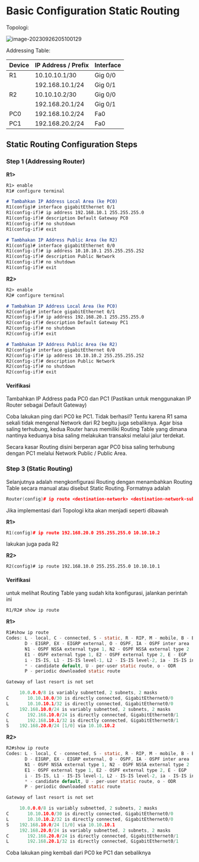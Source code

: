 # Basic Configuration Static Routing

Topologi:

![image-20230926205100129](C:\Users\tpmst\AppData\Roaming\Typora\typora-user-images\image-20230926205100129.png)

Addressing Table:

| Device | IP Address / Prefix | Interface |
| ------ | ------------------- | --------- |
| R1     | 10.10.10.1/30       | Gig 0/0   |
|        | 192.168.10.1/24     | Gig 0/1   |
| R2     | 10.10.10.2/30       | Gig 0/0   |
|        | 192.168.20.1/24     | Gig 0/1   |
| PC0    | 192.168.10.2/24     | Fa0       |
| PC1    | 192.168.20.2/24     | Fa0       |

## Static Routing Configuration Steps

### Step 1 (Addressing Router)

**R1>**

```markdown
R1> enable
R1# configure terminal

# Tambahkan IP Address Local Area (ke PC0)
R1(config)# interface gigabitEthernet 0/1
R1(config-if)# ip address 192.168.10.1 255.255.255.0
R1(config-if)# description Default Gateway PC0
R1(config-if)# no shutdown
R1(config-if)# exit

# Tambhakan IP Address Public Area (ke R2)
R1(config)# interface gigabitEthernet 0/0
R1(config-if)# ip address 10.10.10.1 255.255.255.252
R1(config-if)# description Public Network
R1(config-if)# no shutdown
R1(config-if)# exit
```

**R2>**

```markdown
R2> enable
R2# configure terminal

# Tambahkan IP Address Local Area (ke PC0)
R2(config)# interface gigabitEthernet 0/1
R2(config-if)# ip address 192.168.20.1 255.255.255.0
R2(config-if)# description Default Gateway PC1
R2(config-if)# no shutdown
R2(config-if)# exit

# Tambhakan IP Address Public Area (ke R2)
R2(config)# interface gigabitEthernet 0/0
R2(config-if)# ip address 10.10.10.2 255.255.255.252
R2(config-if)# description Public Network
R2(config-if)# no shutdown
R2(config-if)# exit
```

#### Verifikasi 

Tambahkan IP Address pada PC0 dan PC1 (Pastikan untuk menggunakan IP Router sebagai Default Gateway)

Coba lakukan ping dari PC0 ke PC1. Tidak berhasil? Tentu karena R1 sama sekali tidak mengenal Network dari R2 begitu juga sebaliknya. Agar bisa saling terhubung, kedua Router harus memiliki Routing Table yang dimana nantinya keduanya bisa saling melakukan transaksi melalui jalur terdekat.

Secara kasar Routing disini berperan agar PC0 bisa saling terhubung dengan PC1 melalui Network Public / Public Area.

### Step 3 (Static Routing)

Selanjutnya adalah mengkonfigurasi Routing dengan menambahkan Routing Table secara manual atau disebut Static Routing. Formatnya adalah

```C++
Router(config)# ip route <destination-network> <destination-network-subnet> <via-shortest-address>
```

Jika implementasi dari Topologi kita akan menjadi seperti dibawah

**R1>**

```c++
R1(config)# ip route 192.168.20.0 255.255.255.0 10.10.10.2
```

lakukan juga pada R2

**R2>**

```markdown
R2(config)# ip route 192.168.10.0 255.255.255.0 10.10.10.1
```

#### Verifikasi

untuk melihat Routing Table yang sudah kita konfigurasi, jalankan perintah ini

```markdown
R1/R2# show ip route
```

**R1>**

```C
R1#show ip route
Codes: L - local, C - connected, S - static, R - RIP, M - mobile, B - BGP
       D - EIGRP, EX - EIGRP external, O - OSPF, IA - OSPF inter area
       N1 - OSPF NSSA external type 1, N2 - OSPF NSSA external type 2
       E1 - OSPF external type 1, E2 - OSPF external type 2, E - EGP
       i - IS-IS, L1 - IS-IS level-1, L2 - IS-IS level-2, ia - IS-IS inter area
       * - candidate default, U - per-user static route, o - ODR
       P - periodic downloaded static route

Gateway of last resort is not set

     10.0.0.0/8 is variably subnetted, 2 subnets, 2 masks
C       10.10.10.0/30 is directly connected, GigabitEthernet0/0
L       10.10.10.1/32 is directly connected, GigabitEthernet0/0
     192.168.10.0/24 is variably subnetted, 2 subnets, 2 masks
C       192.168.10.0/24 is directly connected, GigabitEthernet0/1
L       192.168.10.1/32 is directly connected, GigabitEthernet0/1
S    192.168.20.0/24 [1/0] via 10.10.10.2
```

**R2>**

```c
R2#show ip route
Codes: L - local, C - connected, S - static, R - RIP, M - mobile, B - BGP
       D - EIGRP, EX - EIGRP external, O - OSPF, IA - OSPF inter area
       N1 - OSPF NSSA external type 1, N2 - OSPF NSSA external type 2
       E1 - OSPF external type 1, E2 - OSPF external type 2, E - EGP
       i - IS-IS, L1 - IS-IS level-1, L2 - IS-IS level-2, ia - IS-IS inter area
       * - candidate default, U - per-user static route, o - ODR
       P - periodic downloaded static route

Gateway of last resort is not set

     10.0.0.0/8 is variably subnetted, 2 subnets, 2 masks
C       10.10.10.0/30 is directly connected, GigabitEthernet0/0
L       10.10.10.2/32 is directly connected, GigabitEthernet0/0
S    192.168.10.0/24 [1/0] via 10.10.10.1
     192.168.20.0/24 is variably subnetted, 2 subnets, 2 masks
C       192.168.20.0/24 is directly connected, GigabitEthernet0/1
L       192.168.20.1/32 is directly connected, GigabitEthernet0/1
```

Coba lakukan ping kembali dari PC0 ke PC1 dan sebaliknya